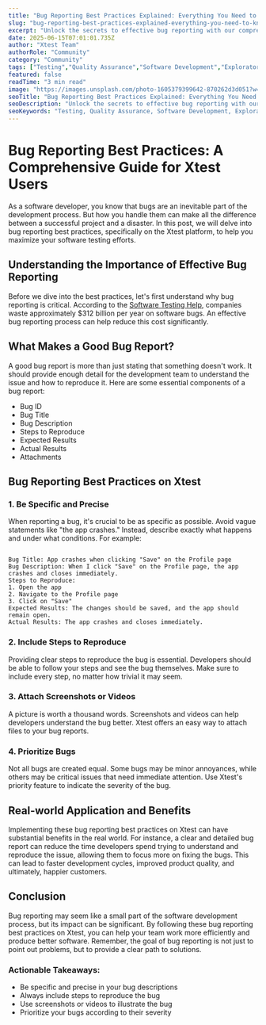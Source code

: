 ```yaml
---
title: "Bug Reporting Best Practices Explained: Everything You Need to Know"
slug: "bug-reporting-best-practices-explained-everything-you-need-to-know"
excerpt: "Unlock the secrets to effective bug reporting with our comprehensive guide on Bug Reporting Best Practices. Dive into the essentials of clear, precise and actionable bug reports, ensuring smoother troubleshooting and faster resolution. Dont miss out on these proven techniques to streamline your software development process!"
date: 2025-06-15T07:01:01.735Z
author: "Xtest Team"
authorRole: "Community"
category: "Community"
tags: ["Testing","Quality Assurance","Software Development","Exploratory Testing","UAT"]
featured: false
readTime: "3 min read"
image: "https://images.unsplash.com/photo-1605379399642-870262d3d051?w=1200&h=600&fit=crop"
seoTitle: "Bug Reporting Best Practices Explained: Everything You Need to Know"
seoDescription: "Unlock the secrets to effective bug reporting with our comprehensive guide on Bug Reporting Best Practices. Dive into the essentials of clear, precise and actionable bug reports, ensuring smoother troubleshooting and faster resolution. Dont miss out on these proven techniques to streamline your software development process!"
seoKeywords: "Testing, Quality Assurance, Software Development, Exploratory Testing, UAT"
---
```


# Bug Reporting Best Practices: A Comprehensive Guide for Xtest Users

As a software developer, you know that bugs are an inevitable part of the development process. But how you handle them can make all the difference between a successful project and a disaster. In this post, we will delve into bug reporting best practices, specifically on the Xtest platform, to help you maximize your software testing efforts.

## Understanding the Importance of Effective Bug Reporting

Before we dive into the best practices, let's first understand why bug reporting is critical. According to the [Software Testing Help](https://www.softwaretestinghelp.com/bug-defect-tracking-tools/), companies waste approximately $312 billion per year on software bugs. An effective bug reporting process can help reduce this cost significantly.

## What Makes a Good Bug Report?

A good bug report is more than just stating that something doesn't work. It should provide enough detail for the development team to understand the issue and how to reproduce it. Here are some essential components of a bug report:

*   Bug ID
*   Bug Title
*   Bug Description
*   Steps to Reproduce
*   Expected Results
*   Actual Results
*   Attachments

## Bug Reporting Best Practices on Xtest

### 1\. Be Specific and Precise

When reporting a bug, it's crucial to be as specific as possible. Avoid vague statements like "the app crashes." Instead, describe exactly what happens and under what conditions. For example:

```

Bug Title: App crashes when clicking "Save" on the Profile page
Bug Description: When I click "Save" on the Profile page, the app crashes and closes immediately.
Steps to Reproduce:
1. Open the app
2. Navigate to the Profile page
3. Click on "Save"
Expected Results: The changes should be saved, and the app should remain open.
Actual Results: The app crashes and closes immediately.
```

### 2\. Include Steps to Reproduce

Providing clear steps to reproduce the bug is essential. Developers should be able to follow your steps and see the bug themselves. Make sure to include every step, no matter how trivial it may seem.

### 3\. Attach Screenshots or Videos

A picture is worth a thousand words. Screenshots and videos can help developers understand the bug better. Xtest offers an easy way to attach files to your bug reports.

### 4\. Prioritize Bugs

Not all bugs are created equal. Some bugs may be minor annoyances, while others may be critical issues that need immediate attention. Use Xtest's priority feature to indicate the severity of the bug.

## Real-world Application and Benefits

Implementing these bug reporting best practices on Xtest can have substantial benefits in the real world. For instance, a clear and detailed bug report can reduce the time developers spend trying to understand and reproduce the issue, allowing them to focus more on fixing the bugs. This can lead to faster development cycles, improved product quality, and ultimately, happier customers.

## Conclusion

Bug reporting may seem like a small part of the software development process, but its impact can be significant. By following these bug reporting best practices on Xtest, you can help your team work more efficiently and produce better software. Remember, the goal of bug reporting is not just to point out problems, but to provide a clear path to solutions.

### Actionable Takeaways:

*   Be specific and precise in your bug descriptions
*   Always include steps to reproduce the bug
*   Use screenshots or videos to illustrate the bug
*   Prioritize your bugs according to their severity